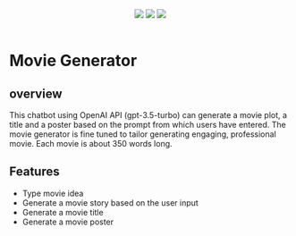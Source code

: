 <div align="center">
  <img src="https://img.shields.io/badge/JavaScript-F7DF1E?logo=javascript&logoColor=000&style=for-the-badge">
  <img src="https://img.shields.io/badge/node.js-6DA55F?style=for-the-badge&logo=node.js&logoColor=white">
  <img src="https://img.shields.io/badge/OpenAI-412991?logo=openai&logoColor=fff&style=for-the-badge">
</div>

<br/>

# Movie Generator

## overview
This chatbot using OpenAI API (gpt-3.5-turbo) can generate a movie plot, a title and a poster based on the prompt from which users have entered. The movie generator is fine tuned to tailor generating engaging, professional movie. Each movie is about 350 words long.

## Features
* Type movie idea
* Generate a movie story based on the user input
* Generate a movie title
* Generate a movie poster
